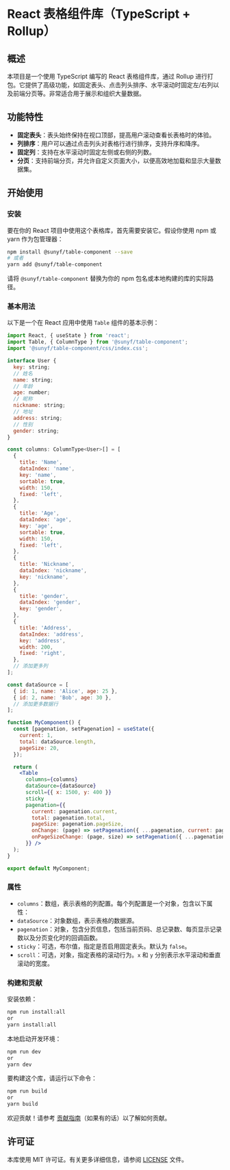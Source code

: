 # React 表格组件库（TypeScript + Rollup）

## 概述

本项目是一个使用 TypeScript 编写的 React 表格组件库，通过 Rollup 进行打包。它提供了高级功能，如固定表头、点击列头排序、水平滚动时固定左/右列以及前端分页等。非常适合用于展示和组织大量数据。

## 功能特性

- **固定表头**：表头始终保持在视口顶部，提高用户滚动查看长表格时的体验。
- **列排序**：用户可以通过点击列头对表格行进行排序，支持升序和降序。
- **固定列**：支持在水平滚动时固定左侧或右侧的列数。
- **分页**：支持前端分页，并允许自定义页面大小，以便高效地加载和显示大量数据集。

## 开始使用

### 安装

要在你的 React 项目中使用这个表格库，首先需要安装它。假设你使用 npm 或 yarn 作为包管理器：

```bash
npm install @sunyf/table-component --save
# 或者
yarn add @sunyf/table-component
```

请将 `@sunyf/table-component` 替换为你的 npm 包名或本地构建的库的实际路径。

### 基本用法

以下是一个在 React 应用中使用 `Table` 组件的基本示例：

```jsx
import React, { useState } from 'react';
import Table, { ColumnType } from '@sunyf/table-component';
import '@sunyf/table-component/css/index.css';

interface User {
  key: string;
  // 姓名
  name: string;
  // 年龄
  age: number;
  // 昵称
  nickname: string;
  // 地址
  address: string;
  // 性别
  gender: string;
}

const columns: ColumnType<User>[] = [
  {
    title: 'Name',
    dataIndex: 'name',
    key: 'name',
    sortable: true,
    width: 150,
    fixed: 'left',
  },
  {
    title: 'Age',
    dataIndex: 'age',
    key: 'age',
    sortable: true,
    width: 150,
    fixed: 'left',
  },
  {
    title: 'Nickname',
    dataIndex: 'nickname',
    key: 'nickname',
  },
  {
    title: 'gender',
    dataIndex: 'gender',
    key: 'gender',
  },
  {
    title: 'Address',
    dataIndex: 'address',
    key: 'address',
    width: 200,
    fixed: 'right',
  },
  // 添加更多列
];

const dataSource = [
  { id: 1, name: 'Alice', age: 25 },
  { id: 2, name: 'Bob', age: 30 },
  // 添加更多数据行
];

function MyComponent() {
  const [pagenation, setPagenation] = useState({
    current: 1,
    total: dataSource.length,
    pageSize: 20,
  });

  return (
    <Table
      columns={columns}
      dataSource={dataSource}
      scroll={{ x: 1500, y: 400 }}
      sticky
      pagenation={{
        current: pagenation.current,
        total: pagenation.total,
        pageSize: pagenation.pageSize,
        onChange: (page) => setPagenation({ ...pagenation, current: page }),
        onPageSizeChange: (page, size) => setPagenation({ ...pagenation, current: page, pageSize: size })
      }} />
  );
}

export default MyComponent;
```

### 属性

- `columns`：数组，表示表格的列配置。每个列配置是一个对象，包含以下属性：
- `dataSource`：对象数组，表示表格的数据源。
- `pagenation`：对象，包含分页信息，包括当前页码、总记录数、每页显示记录数以及分页变化时的回调函数。
- `sticky`：可选，布尔值，指定是否启用固定表头。默认为 `false`。
- `scroll`：可选，对象，指定表格的滚动行为。`x` 和 `y` 分别表示水平滚动和垂直滚动的宽度。

### 构建和贡献

安装依赖：

```bash
npm run install:all
or
yarn install:all
```

本地启动开发环境：

```bash
npm run dev
or
yarn dev
```

要构建这个库，请运行以下命令：

```bash
npm run build
or
yarn build
```

欢迎贡献！请参考 [贡献指南](CONTRIBUTING.md)（如果有的话）以了解如何贡献。

## 许可证

本库使用 MIT 许可证。有关更多详细信息，请参阅 [LICENSE](LICENSE) 文件。
